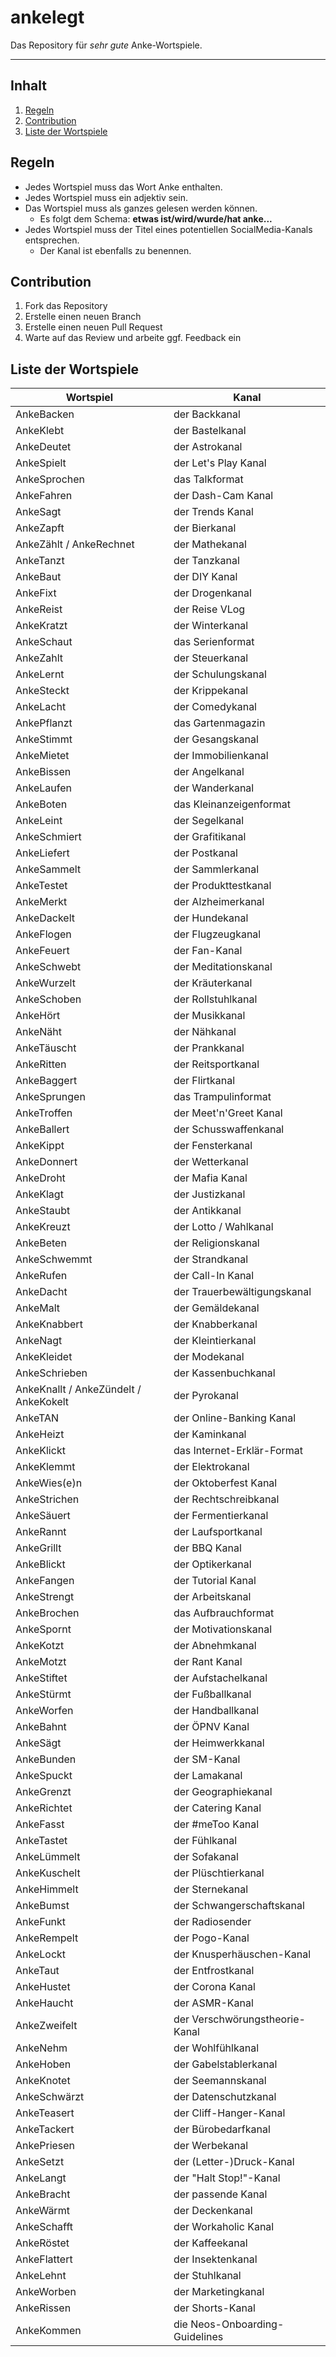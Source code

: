 # ankelegt <!-- omit in toc -->

Das Repository für *sehr gute* Anke-Wortspiele.

---

## Inhalt <!-- omit in toc -->

1. [Regeln](#regeln)
1. [Contribution](#contribution)
1. [Liste der Wortspiele](#liste-der-wortspiele)

## Regeln

* Jedes Wortspiel muss das Wort Anke enthalten.
* Jedes Wortspiel muss ein adjektiv sein.
* Das Wortspiel muss als ganzes gelesen werden können.
  * Es folgt dem Schema: **etwas ist/wird/wurde/hat anke...**
* Jedes Wortspiel muss der Titel eines potentiellen SocialMedia-Kanals entsprechen.
  * Der Kanal ist ebenfalls zu benennen.

## Contribution

1. Fork das Repository
1. Erstelle einen neuen Branch
1. Erstelle einen neuen Pull Request
1. Warte auf das Review und arbeite ggf. Feedback ein

## Liste der Wortspiele

|               Wortspiel               |             Kanal              |
| ------------------------------------- | ------------------------------ |
| AnkeBacken                            | der Backkanal                  |
| AnkeKlebt                             | der Bastelkanal                |
| AnkeDeutet                            | der Astrokanal                 |
| AnkeSpielt                            | der Let's Play Kanal           |
| AnkeSprochen                          | das Talkformat                 |
| AnkeFahren                            | der Dash-Cam Kanal             |
| AnkeSagt                              | der Trends Kanal               |
| AnkeZapft                             | der Bierkanal                  |
| AnkeZählt / AnkeRechnet               | der Mathekanal                 |
| AnkeTanzt                             | der Tanzkanal                  |
| AnkeBaut                              | der DIY Kanal                  |
| AnkeFixt                              | der Drogenkanal                |
| AnkeReist                             | der Reise VLog                 |
| AnkeKratzt                            | der Winterkanal                |
| AnkeSchaut                            | das Serienformat               |
| AnkeZahlt                             | der Steuerkanal                |
| AnkeLernt                             | der Schulungskanal             |
| AnkeSteckt                            | der Krippekanal                |
| AnkeLacht                             | der Comedykanal                |
| AnkePflanzt                           | das Gartenmagazin              |
| AnkeStimmt                            | der Gesangskanal               |
| AnkeMietet                            | der Immobilienkanal            |
| AnkeBissen                            | der Angelkanal                 |
| AnkeLaufen                            | der Wanderkanal                |
| AnkeBoten                             | das Kleinanzeigenformat        |
| AnkeLeint                             | der Segelkanal                 |
| AnkeSchmiert                          | der Grafitikanal               |
| AnkeLiefert                           | der Postkanal                  |
| AnkeSammelt                           | der Sammlerkanal               |
| AnkeTestet                            | der Produkttestkanal           |
| AnkeMerkt                             | der Alzheimerkanal             |
| AnkeDackelt                           | der Hundekanal                 |
| AnkeFlogen                            | der Flugzeugkanal              |
| AnkeFeuert                            | der Fan-Kanal                  |
| AnkeSchwebt                           | der Meditationskanal           |
| AnkeWurzelt                           | der Kräuterkanal               |
| AnkeSchoben                           | der Rollstuhlkanal             |
| AnkeHört                              | der Musikkanal                 |
| AnkeNäht                              | der Nähkanal                   |
| AnkeTäuscht                           | der Prankkanal                 |
| AnkeRitten                            | der Reitsportkanal             |
| AnkeBaggert                           | der Flirtkanal                 |
| AnkeSprungen                          | das Trampulinformat            |
| AnkeTroffen                           | der Meet'n'Greet Kanal         |
| AnkeBallert                           | der Schusswaffenkanal          |
| AnkeKippt                             | der Fensterkanal               |
| AnkeDonnert                           | der Wetterkanal                |
| AnkeDroht                             | der Mafia Kanal                |
| AnkeKlagt                             | der Justizkanal                |
| AnkeStaubt                            | der Antikkanal                 |
| AnkeKreuzt                            | der Lotto / Wahlkanal          |
| AnkeBeten                             | der Religionskanal             |
| AnkeSchwemmt                          | der Strandkanal                |
| AnkeRufen                             | der Call-In Kanal              |
| AnkeDacht                             | der Trauerbewältigungskanal    |
| AnkeMalt                              | der Gemäldekanal               |
| AnkeKnabbert                          | der Knabberkanal               |
| AnkeNagt                              | der Kleintierkanal             |
| AnkeKleidet                           | der Modekanal                  |
| AnkeSchrieben                         | der Kassenbuchkanal            |
| AnkeKnallt / AnkeZündelt / AnkeKokelt | der Pyrokanal                  |
| AnkeTAN                               | der Online-Banking Kanal       |
| AnkeHeizt                             | der Kaminkanal                 |
| AnkeKlickt                            | das Internet-Erklär-Format     |
| AnkeKlemmt                            | der Elektrokanal               |
| AnkeWies(e)n                          | der Oktoberfest Kanal          |
| AnkeStrichen                          | der Rechtschreibkanal          |
| AnkeSäuert                            | der Fermentierkanal            |
| AnkeRannt                             | der Laufsportkanal             |
| AnkeGrillt                            | der BBQ Kanal                  |
| AnkeBlickt                            | der Optikerkanal               |
| AnkeFangen                            | der Tutorial Kanal             |
| AnkeStrengt                           | der Arbeitskanal               |
| AnkeBrochen                           | das Aufbrauchformat            |
| AnkeSpornt                            | der Motivationskanal           |
| AnkeKotzt                             | der Abnehmkanal                |
| AnkeMotzt                             | der Rant Kanal                 |
| AnkeStiftet                           | der Aufstachelkanal            |
| AnkeStürmt                            | der Fußballkanal               |
| AnkeWorfen                            | der Handballkanal              |
| AnkeBahnt                             | der ÖPNV Kanal                 |
| AnkeSägt                              | der Heimwerkkanal              |
| AnkeBunden                            | der SM-Kanal                   |
| AnkeSpuckt                            | der Lamakanal                  |
| AnkeGrenzt                            | der Geographiekanal            |
| AnkeRichtet                           | der Catering Kanal             |
| AnkeFasst                             | der #meToo Kanal               |
| AnkeTastet                            | der Fühlkanal                  |
| AnkeLümmelt                           | der Sofakanal                  |
| AnkeKuschelt                          | der Plüschtierkanal            |
| AnkeHimmelt                           | der Sternekanal                |
| AnkeBumst                             | der Schwangerschaftskanal      |
| AnkeFunkt                             | der Radiosender                |
| AnkeRempelt                           | der Pogo-Kanal                 |
| AnkeLockt                             | der Knusperhäuschen-Kanal      |
| AnkeTaut                              | der Entfrostkanal              |
| AnkeHustet                            | der Corona Kanal               |
| AnkeHaucht                            | der ASMR-Kanal                 |
| AnkeZweifelt                          | der Verschwörungstheorie-Kanal |
| AnkeNehm                              | der Wohlfühlkanal              |
| AnkeHoben                             | der Gabelstablerkanal          |
| AnkeKnotet                            | der Seemannskanal              |
| AnkeSchwärzt                          | der Datenschutzkanal           |
| AnkeTeasert                           | der Cliff-Hanger-Kanal         |
| AnkeTackert                           | der Bürobedarfkanal            |
| AnkePriesen                           | der Werbekanal                 |
| AnkeSetzt                             | der (Letter-)Druck-Kanal       |
| AnkeLangt                             | der "Halt Stop!"-Kanal         |
| AnkeBracht                            | der passende Kanal             |
| AnkeWärmt                             | der Deckenkanal                |
| AnkeSchafft                           | der Workaholic Kanal           |
| AnkeRöstet                            | der Kaffeekanal                |
| AnkeFlattert                          | der Insektenkanal              |
| AnkeLehnt                             | der Stuhlkanal                 |
| AnkeWorben                            | der Marketingkanal             |
| AnkeRissen                            | der Shorts-Kanal               |
| AnkeKommen                            | die Neos-Onboarding-Guidelines |
